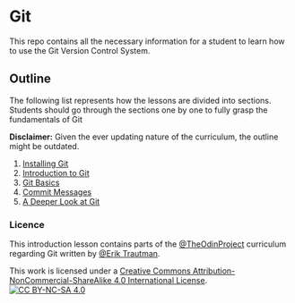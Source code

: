 # Git

This repo contains all the necessary information for a student to learn how to use the Git Version Control System.

## Outline

The following list represents how the lessons are divided into sections. Students should go through the sections one by one to fully grasp the fundamentals of Git

**Disclaimer:** Given the ever updating nature of the curriculum, the outline might be outdated.

1. [Installing Git](/setting_up_git.md)
2. [Introduction to Git](/introduction_to_git.md)
3. [Git Basics](/git_basics.md)
4. [Commit Messages](/commit_messages.md)
5. [A Deeper Look at Git](a_deeper_look_at_git.md)


### Licence

This introduction lesson contains parts of the [@TheOdinProject](https://github.com/TheOdinProject) curriculum regarding Git written by [@Erik Trautman](http://github.com/eriktrautman).

This work is licensed under a
[Creative Commons Attribution-NonCommercial-ShareAlike 4.0 International License][cc-by-nc-sa].
<br>
[![CC BY-NC-SA 4.0][cc-by-nc-sa-image]][cc-by-nc-sa]

[cc-by-nc-sa]: http://creativecommons.org/licenses/by-nc-sa/4.0/
[cc-by-nc-sa-image]: https://licensebuttons.net/l/by-nc-sa/4.0/88x31.png
[cc-by-nc-sa-shield]: https://img.shields.io/badge/License-CC%20BY--NC--SA%204.0-lightgrey.svg
